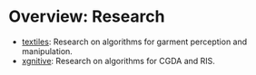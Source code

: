 # Overview: Research

* [textiles](https://github.com/roboticslab-uc3m/textiles): Research on algorithms for garment perception and manipulation.
* [xgnitive](https://github.com/roboticslab-uc3m/xgnitive): Research on algorithms for CGDA and RIS.

